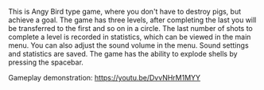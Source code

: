 This is Angy Bird type game, where you don't have to destroy pigs, but achieve a goal. The game has three levels, after completing the last you will be transferred to the first and so on in a circle. 
The last number of shots to complete a level is recorded in statistics, which can be viewed in the main menu.
You can also adjust the sound volume in the menu. Sound settings and statistics are saved.
The game has the ability to explode shells by pressing the spacebar.

Gameplay demonstration: https://youtu.be/DvvNHrM1MYY
